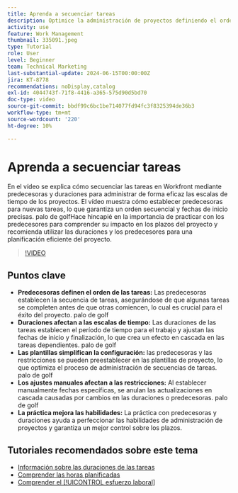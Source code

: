 ```yaml
---
title: Aprenda a secuenciar tareas
description: Optimice la administración de proyectos definiendo el orden de las tareas con las tareas predecesoras, estableciendo escalas de tiempo a través de las duraciones, simplificando las secuencias con plantillas, evitando las restricciones manuales y perfeccionando las habilidades con la práctica.
activity: use
feature: Work Management
thumbnail: 335091.jpeg
type: Tutorial
role: User
level: Beginner
team: Technical Marketing
last-substantial-update: 2024-06-15T00:00:00Z
jira: KT-8778
recommendations: noDisplay,catalog
exl-id: 4044743f-71f8-4416-a365-575d90d5bd70
doc-type: video
source-git-commit: bbdf99c6bc1be714077fd94fc3f8325394de36b3
workflow-type: tm+mt
source-wordcount: '220'
ht-degree: 10%

---
```


# Aprenda a secuenciar tareas

En el vídeo se explica cómo secuenciar las tareas en Workfront mediante predecesoras y duraciones para administrar de forma eficaz las escalas de tiempo de los proyectos.
El vídeo muestra cómo establecer predecesoras para nuevas tareas, lo que garantiza un orden secuencial y fechas de inicio precisas.
palo de golfHace hincapié en la importancia de practicar con los predecesores para comprender su impacto en los plazos del proyecto y recomienda utilizar las duraciones y los predecesores para una planificación eficiente del proyecto.


>[!VIDEO](https://video.tv.adobe.com/v/3447323/?quality=12&learn=on&enablevpops=1&captions=spa)

## Puntos clave

* **Predecesoras definen el orden de las tareas:** Las predecesoras establecen la secuencia de tareas, asegurándose de que algunas tareas se completen antes de que otras comiencen, lo cual es crucial para el éxito del proyecto. palo de golf
* **Duraciones afectan a las escalas de tiempo:** Las duraciones de las tareas establecen el período de tiempo para el trabajo y ajustan las fechas de inicio y finalización, lo que crea un efecto en cascada en las tareas dependientes. palo de golf
* **Las plantillas simplifican la configuración:** las predecesoras y las restricciones se pueden preestablecer en las plantillas de proyecto, lo que optimiza el proceso de administración de secuencias de tareas. palo de golf
* **Los ajustes manuales afectan a las restricciones:** Al establecer manualmente fechas específicas, se anulan las actualizaciones en cascada causadas por cambios en las duraciones o predecesoras. palo de golf
* **La práctica mejora las habilidades:** La práctica con predecesoras y duraciones ayuda a perfeccionar las habilidades de administración de proyectos y garantiza un mejor control sobre los plazos.

## Tutoriales recomendados sobre este tema

* [Información sobre las duraciones de las tareas](/help/manage-work/tasks/understand-task-durations.md)
* [Comprender las horas planificadas](/help/manage-work/tasks/understand-planned-hours.md)
* [Comprender el [!UICONTROL esfuerzo laboral]](/help/manage-work/tasks/understand-work-effort.md)
